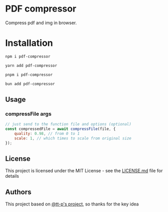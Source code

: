 # PDF compressor

Compress pdf and img in browser.

# Installation
```bash
npm i pdf-compressor
```

```bash
yarn add pdf-compressor
```

```bash
pnpm i pdf-compressor
```

```bash
bun add pdf-compressor
```

## Usage

### compressFile args

```javascript
// just send to the function file and options (optional)
const compressedFile = await compressFile(file, {
    quality: 0.98, // from 0 to 1
    scale: 1, // which times to scale from original size
});
```

## License

This project is licensed under the MIT License - see the [LICENSE.md](LICENSE.md) file for details

## Authors

This project based on [@tt-p's project](https://github.com/tt-p/compactor), so thanks for the key idea
